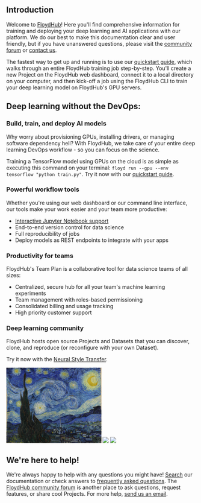 ## Introduction
Welcome to [FloydHub](https://www.floydhub.com/)! Here you'll find comprehensive information for training and deploying your deep learning and AI applications with our platform. We do our best to make this documentation clear and user friendly, but if you have unanswered questions, please visit the [community forum](https://forum.floydhub.com/) or [contact us](mailto:support@floydhub.com).

The fastest way to get up and running is to use our [quickstart guide](http://docs.floydhub.com/getstarted/quick_start), which walks through an entire FloydHub training job step-by-step. You'll create a new Project on the FloydHub web dashboard, connect it to a local directory on your computer, and then kick-off a job using the FloydHub CLI to train your deep learning model on FloydHub's GPU servers.

## Deep learning without the DevOps:

### Build, train, and deploy AI models
Why worry about provisioning GPUs, installing drivers, or managing software dependency hell? With FloydHub, we take care of your entire deep learning DevOps workflow - so you can focus on the science.

Training a TensorFlow model using GPUs on the cloud is as simple as executing this command on your terminal: 
`floyd run --gpu --env tensorflow "python train.py"`. Try it now with our [quickstart guide](http://docs.floydhub.com/getstarted/quick_start).

### Powerful workflow tools
Whether you're using our web dashboard or our command line interface, our tools make your work easier and your team more productive:

- [Interactive Jupyter Notebook support](http://docs.floydhub.com/getstarted/quick_start_jupyter/)
- End-to-end version control for data science
- Full reproducibility of jobs
- Deploy models as REST endpoints to integrate with your apps

### Productivity for teams
FloydHub's Team Plan is a collaborative tool for data science teams of all sizes:

- Centralized, secure hub for all your team's machine learning experiments
- Team management with roles-based permissioning
- Consolidated billing and usage tracking
- High priority customer support


### Deep learning community

FloydHub hosts open source Projects and Datasets that you can discover, clone, and reproduce (or reconfigure with your own Dataset).

Try it now with the [Neural Style Transfer](http://docs.floydhub.com/examples/style_transfer/).

<img src="https://raw.githubusercontent.com/jcjohnson/neural-style/master/examples/inputs/starry_night_google.jpg" height="200px">
<img src="https://raw.githubusercontent.com/jcjohnson/neural-style/master/examples/inputs/hoovertowernight.jpg" height="200px">
<img src="https://raw.githubusercontent.com/jcjohnson/neural-style/master/examples/outputs/starry_stanford_bigger.png" width="710px">

## We're here to help!

We're always happy to help with any questions you might have! [Search](http://docs.floydhub.com/) our documentation or check answers to [frequently asked questions](http://docs.floydhub.com/faqs/installation/). The [FloydHub community forum](https://forum.floydhub.com/) is another place to ask questions, request features, or share cool Projects. For more help, [send us an email](mailto:support@floydhub.com).
